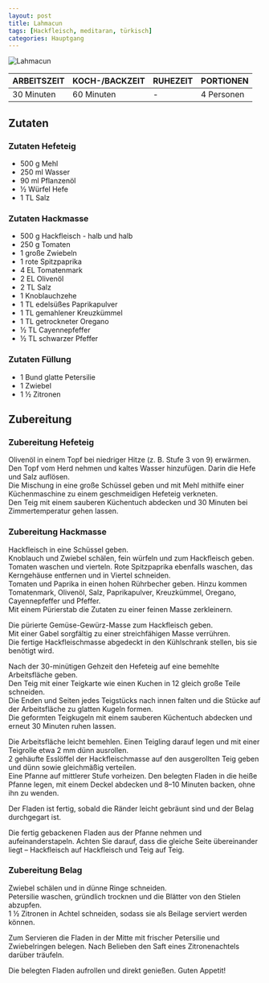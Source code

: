 ```yaml
---
layout: post
title: Lahmacun
tags: [Hackfleisch, meditaran, türkisch]
categories: Hauptgang
---
```



![Lahmacun](/assets/images/Lahmacun.jpg)

| ARBEITSZEIT | KOCH-/BACKZEIT | RUHEZEIT | PORTIONEN |
|--------------|--------------|--------------|--------------|
| 30 Minuten | 60 Minuten | - | 4 Personen |  



## Zutaten
### Zutaten Hefeteig
* 500 g Mehl  
* 250 ml Wasser  
* 90 ml Pflanzenöl  
* ½ Würfel Hefe  
* 1 TL Salz  


### Zutaten Hackmasse
* 500 g Hackfleisch - halb und halb  
* 250 g Tomaten  
* 1 große Zwiebeln  
* 1 rote Spitzpaprika  
* 4 EL Tomatenmark  
* 2 EL Olivenöl  
* 2 TL Salz  
* 1 Knoblauchzehe  
* 1 TL edelsüßes Paprikapulver  
* 1 TL gemahlener Kreuzkümmel  
* 1 TL getrockneter Oregano  
* ½ TL Cayennepfeffer  
* ½ TL schwarzer Pfeffer  

### Zutaten Füllung
* 1 Bund glatte Petersilie  
* 1 Zwiebel  
* 1 ½ Zitronen   



## Zubereitung
### Zubereitung Hefeteig
Olivenöl in einem Topf bei niedriger Hitze (z. B. Stufe 3 von 9) erwärmen.  
Den Topf vom Herd nehmen und kaltes Wasser hinzufügen. Darin die Hefe und Salz auflösen.  
Die Mischung in eine große Schüssel geben und mit Mehl mithilfe einer Küchenmaschine zu einem geschmeidigen Hefeteig verkneten.  
Den Teig mit einem sauberen Küchentuch abdecken und 30 Minuten bei Zimmertemperatur gehen lassen.

### Zubereitung Hackmasse  
Hackfleisch in eine Schüssel geben.  
Knoblauch und Zwiebel schälen, fein würfeln und zum Hackfleisch geben.  
Tomaten waschen und vierteln. Rote Spitzpaprika ebenfalls waschen, das Kerngehäuse entfernen und in Viertel schneiden.  
Tomaten und Paprika in einen hohen Rührbecher geben. Hinzu kommen Tomatenmark, Olivenöl, Salz, Paprikapulver, Kreuzkümmel, Oregano, Cayennepfeffer und Pfeffer.  
Mit einem Pürierstab die Zutaten zu einer feinen Masse zerkleinern.  

Die pürierte Gemüse-Gewürz-Masse zum Hackfleisch geben.  
Mit einer Gabel sorgfältig zu einer streichfähigen Masse verrühren.  
Die fertige Hackfleischmasse abgedeckt in den Kühlschrank stellen, bis sie benötigt wird.  

Nach der 30-minütigen Gehzeit den Hefeteig auf eine bemehlte Arbeitsfläche geben.  
Den Teig mit einer Teigkarte wie einen Kuchen in 12 gleich große Teile schneiden.  
Die Enden und Seiten jedes Teigstücks nach innen falten und die Stücke auf der Arbeitsfläche zu glatten Kugeln formen.  
Die geformten Teigkugeln mit einem sauberen Küchentuch abdecken und erneut 30 Minuten ruhen lassen.  

Die Arbeitsfläche leicht bemehlen. Einen Teigling darauf legen und mit einer Teigrolle etwa 2 mm dünn ausrollen.  
2 gehäufte Esslöffel der Hackfleischmasse auf den ausgerollten Teig geben und dünn sowie gleichmäßig verteilen.  
Eine Pfanne auf mittlerer Stufe vorheizen. Den belegten Fladen in die heiße Pfanne legen, mit einem Deckel abdecken und 8–10 Minuten backen, ohne ihn zu wenden.  

Der Fladen ist fertig, sobald die Ränder leicht gebräunt sind und der Belag durchgegart ist. 

Die fertig gebackenen Fladen aus der Pfanne nehmen und aufeinanderstapeln. Achten Sie darauf, dass die gleiche Seite übereinander liegt – Hackfleisch auf Hackfleisch und Teig auf Teig.  


### Zubereitung Belag  
Zwiebel schälen und in dünne Ringe schneiden.  
Petersilie waschen, gründlich trocknen und die Blätter von den Stielen abzupfen.  
1 ½ Zitronen in Achtel schneiden, sodass sie als Beilage serviert werden können.  

Zum Servieren die Fladen in der Mitte mit frischer Petersilie und Zwiebelringen belegen. Nach Belieben den Saft eines Zitronenachtels darüber träufeln.  

Die belegten Fladen aufrollen und direkt genießen. Guten Appetit!

